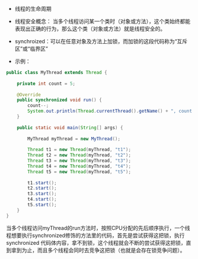 - 线程的生命周期

- 线程安全概念：
当多个线程访问某一个类时（对象或方法），这个类始终都能表现出正确的行为，那么这个类（对象或方法）就是线程安全的。

- synchroized：可以在任意对象及方法上加锁，而加锁的这段代码称为“互斥区”或“临界区”

- 示例：
```java
public class MyThread extends Thread {
	
	private int count = 5;
	
	@Override
	public synchronized void run() {
		count--;
		System.out.println(Thread.currentThread().getName() + ", count = " + count);
	}
	
	public static void main(String[] args) {
		
		MyThread myThread = new MyThread();
		
		Thread t1 = new Thread(myThread, "t1");
		Thread t2 = new Thread(myThread, "t2");
		Thread t3 = new Thread(myThread, "t3");
		Thread t4 = new Thread(myThread, "t4");
		Thread t5 = new Thread(myThread, "t5");
		
		t1.start();
		t2.start();
		t3.start();
		t4.start();
		t5.start();
	}
}
```
当多个线程访问myThread的run方法时，按照CPU分配的先后顺序执行，一个线程想要执行synchronized修饰的方法里的代码，首先是尝试获得这把锁，执行synchronized
代码体内容，拿不到锁，这个线程就会不断的尝试获得这把锁，直到拿到为止，而且多个线程会同时去竞争这把锁（也就是会存在锁竞争问题）。
